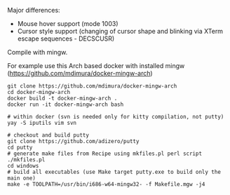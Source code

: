 Major differences:

* Mouse hover support (mode 1003)
* Cursor style support (changing of cursor shape and blinking via XTerm escape sequences - DECSCUSR)

Compile with mingw.

For example use this Arch based docker with installed mingw (https://github.com/mdimura/docker-mingw-arch)

    git clone https://github.com/mdimura/docker-mingw-arch
    cd docker-mingw-arch
    docker build -t docker-mingw-arch .
    docker run -it docker-mingw-arch bash

    # within docker (svn is needed only for kitty compilation, not putty)
    yay -S iputils vim svn

    # checkout and build putty
    git clone https://github.com/adizero/putty
    cd putty
    # generate make files from Recipe using mkfiles.pl perl script
    ./mkfiles.pl
    cd windows
    # build all executables (use Make target putty.exe to build only the main one)
    make -e TOOLPATH=/usr/bin/i686-w64-mingw32- -f Makefile.mgw -j4

